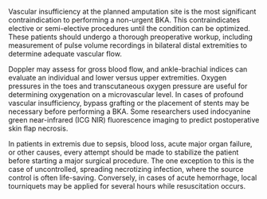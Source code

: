 Vascular insufficiency at the planned amputation site is the most significant contraindication to performing a non-urgent BKA. This contraindicates elective or semi-elective procedures until the condition can be optimized. These patients should undergo a thorough preoperative workup, including measurement of pulse volume recordings in bilateral distal extremities to determine adequate vascular flow.

Doppler may assess for gross blood flow, and ankle-brachial indices can evaluate an individual and lower versus upper extremities. Oxygen pressures in the toes and transcutaneous oxygen pressure are useful for determining oxygenation on a microvascular level. In cases of profound vascular insufficiency, bypass grafting or the placement of stents may be necessary before performing a BKA. Some researchers used indocyanine green near-infrared (ICG NIR) fluorescence imaging to predict postoperative skin flap necrosis.

In patients in extremis due to sepsis, blood loss, acute major organ failure, or other causes, every attempt should be made to stabilize the patient before starting a major surgical procedure. The one exception to this is the case of uncontrolled, spreading necrotizing infection, where the source control is often life-saving. Conversely, in cases of acute hemorrhage, local tourniquets may be applied for several hours while resuscitation occurs.